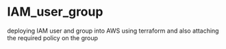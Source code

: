# IAM_user_group
deploying IAM user and group into AWS using terraform and also attaching the required policy on the group
